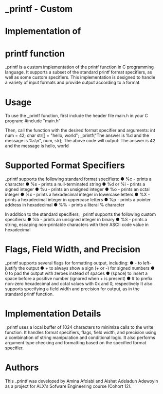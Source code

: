 # _printf - Custom
# Implementation of
# printf function

_printf is a custom implementation of the printf function in C programming language. It
supports a subset of the standard printf format specifiers, as well as some custom
specifiers. This implementation is designed to handle a variety of input formats and
provide output according to a format.

# Usage

To use the _printf function, first include the header file main.h in your C program:
#include "main.h"

Then, call the function with the desired format specifier and arguments:
int num = 42;
char str[] = "hello, world";
_printf("The answer is %d and the message is %s\n", num, str);
The above code will output:
The answer is 42 and the message is hello, world

# Supported Format Specifiers

_printf supports the following standard format specifiers:
● %c - prints a character
● %s - prints a null-terminated string
● %d or %i - prints a signed integer
● %u - prints an unsigned integer
● %o - prints an octal integer
● %x - prints a hexadecimal integer in lowercase letters
● %X - prints a hexadecimal integer in uppercase letters
● %p - prints a pointer address in hexadecimal
● %% - prints a literal % character

In addition to the standard specifiers, _printf supports the following custom specifiers:
● %b - prints an unsigned integer in binary
● %S - prints a string, escaping non-printable characters with their ASCII code value
in hexadecimal

# Flags, Field Width, and Precision

_printf supports several flags for formatting output, including:
● - to left-justify the output
● + to always show a sign (+ or -) for signed numbers
● 0 to pad the output with zeroes instead of spaces
● (space) to insert a space before a positive number (ignored when + is present)
● # to prefix non-zero hexadecimal and octal values with 0x and 0, respectively
It also supports specifying a field width and precision for output, as in the standard
printf function.

# Implementation Details

_printf uses a local buffer of 1024 characters to minimize calls to the write function. It
handles format specifiers, flags, field width, and precision using a combination of string
manipulation and conditional logic. It also performs argument type checking and
formatting based on the specified format specifier.

# Authors

This _printf was developed by Amina Afolabi and Aishat Adeladun Adewoyin as 
a project for ALX's Sofware Engineering course (Cohort 12).
